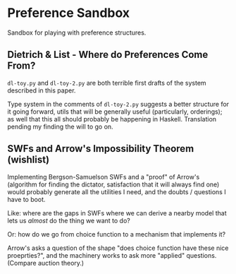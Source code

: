 # Preference Sandbox

Sandbox for playing with preference structures.


## Dietrich & List - Where do Preferences Come From?


`dl-toy.py` and `dl-toy-2.py` are both terrible first drafts of the system described in this paper.

Type system in the comments of `dl-toy-2.py` suggests a better structure for it going forward, utils that will be generally useful (particularly, orderings); as well that this all should probably be happening in Haskell. Translation pending my finding the will to go on.

## SWFs and Arrow's Impossibility Theorem (wishlist)

Implementing Bergson-Samuelson SWFs and a "proof" of Arrow's (algorithm for finding the dictator, satisfaction that it will always find one) would probably generate all the utilities I need, and the doubts / questions I have to boot.

Like: where are the gaps in SWFs where we can derive a nearby model that lets us _almost_ do the thing we want to do?

Or: how do we go from choice function to a mechanism that implements it?

Arrow's asks a question of the shape "does choice function have these nice proeprties?", and the machinery works to ask more "applied" questions. (Compare auction theory.)


